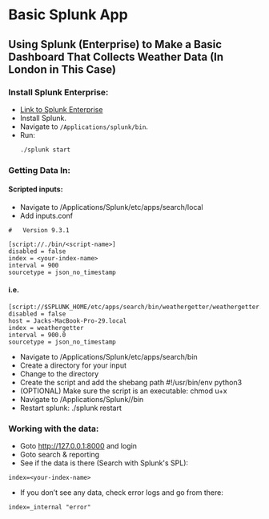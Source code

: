 # Basic Splunk App

## Using Splunk (Enterprise) to Make a Basic Dashboard That Collects Weather Data (In London in This Case)

### Install Splunk Enterprise:

- [Link to Splunk Enterprise](https://www.splunk.com/en_us/download/splunk-enterprise.html)
- Install Splunk.
- Navigate to `/Applications/splunk/bin`.
- Run: 
  ```bash
  ./splunk start
  ```
  
### Getting Data In:
#### Scripted inputs:
- Navigate to /Applications/Splunk/etc/apps/search/local
- Add inputs.conf
```
#   Version 9.3.1

[script://./bin/<script-name>]
disabled = false
index = <your-index-name>
interval = 900
sourcetype = json_no_timestamp
```
#### i.e.
```
[script://$SPLUNK_HOME/etc/apps/search/bin/weathergetter/weathergetter.py]
disabled = false
host = Jacks-MacBook-Pro-29.local
index = weathergetter
interval = 900.0
sourcetype = json_no_timestamp
```

- Navigate to /Applications/Splunk/etc/apps/search/bin
- Create a directory for your input
- Change to the directory
- Create the script and add the shebang path #!/usr/bin/env python3
- (OPTIONAL) Make sure the script is an executable:  chmod u+x <script--name>
- Navigate to /Applications/Splunk//bin
- Restart splunk: ./splunk restart

### Working with the data:
- Goto http://127.0.0.1:8000 and login
- Goto search & reporting
- See if the data is there (Search with Splunk's SPL):
```
index=<your-index-name>
```

- If you don’t see any data, check error logs and go from there:
```
index=_internal "error"
```

